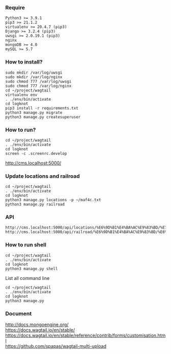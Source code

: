 ### Require

```
Python3 >= 3.9.1
pip3 >= 21.1.2
virtualenv >= 20.4.7 (pip3)
Django >= 3.2.4 (pip3)
uwsgi >= 2.0.19.1 (pip3)
nginx
mongoDB >= 4.0
mySQL >= 5.7
```


### How to install?

```
sudo mkdir /var/log/uwsgi
sudo mkdir /var/log/nginx
sudo chmod 777 /var/log/uwsgi
sudo chmod 777 /var/log/nginx
cd ~/project/wagtail
virtualenv env
. ./env/bin/activate
cd logknot
pip3 install -r requirements.txt
python3 manage.py migrate
python3 manage.py createsuperuser
```



### How to run?

```
cd ~/project/wagtail
. ./env/bin/activate
cd logknot
screen -c .screenrc.develop
````
http://cms.localhost:5000/


### Update locations and railroad

```
cd ~/project/wagtail
. ./env/bin/activate
cd logknot
python3 manage.py locations -p ~/maf4c.txt
python3 manage.py railroad

```

### API

```
http://cms.localhost:5000/api/locations/%E6%9D%B1%E4%BA%AC%E9%83%BD/%E7%B7%B4%E9%A6%AC%E5%8C%BA/%E4%B8%AD%E6%9D%91%E5%8C%97/
http://cms.localhost:5000/api/railroad/%E6%9D%B1%E4%BA%AC%E9%83%BD/%E6%88%90%E7%94%B0%E3%82%B9%E3%82%AB%E3%82%A4%E3%82%A2%E3%82%AF%E3%82%BB%E3%82%B9/

```

### How to run shell

```
cd ~/project/wagtail
. ./env/bin/activate
cd logknot
python3 manage.py shell

```

List all command line
```
cd ~/project/wagtail
. ./env/bin/activate
cd logknot
python3 manage.py

```



### Document
http://docs.mongoengine.org/ <br>
https://docs.wagtail.io/en/stable/ <br>
https://docs.wagtail.io/en/stable/reference/contrib/forms/customisation.html <br>
https://github.com/spapas/wagtail-multi-upload <br>
